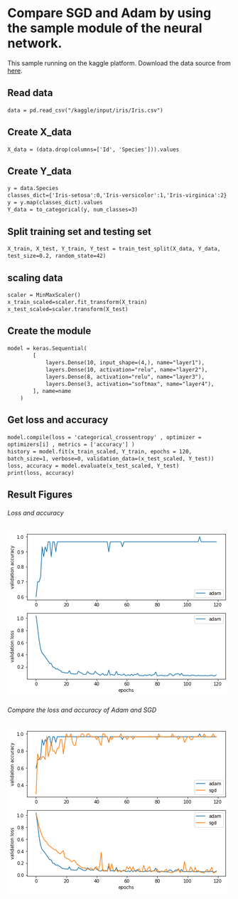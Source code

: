 # Compare SGD and Adam by using the sample module of the neural network.

This sample running on the kaggle platform. Download the data source from [here](https://www.kaggle.com/uciml/iris).

## Read data
```
data = pd.read_csv("/kaggle/input/iris/Iris.csv")
```

## Create X_data
```
X_data = (data.drop(columns=['Id', 'Species'])).values
```

## Create Y_data
```
y = data.Species
classes_dict={'Iris-setosa':0,'Iris-versicolor':1,'Iris-virginica':2}
y = y.map(classes_dict).values
Y_data = to_categorical(y, num_classes=3)
```


## Split training set and testing set
```
X_train, X_test, Y_train, Y_test = train_test_split(X_data, Y_data, test_size=0.2, random_state=42)
```

## scaling data
```
scaler = MinMaxScaler()
x_train_scaled=scaler.fit_transform(X_train)
x_test_scaled=scaler.transform(X_test)
```


## Create the module
```
model = keras.Sequential(
        [
            layers.Dense(10, input_shape=(4,), name="layer1"),
            layers.Dense(10, activation="relu", name="layer2"),
            layers.Dense(8, activation="relu", name="layer3"),
            layers.Dense(3, activation="softmax", name="layer4"),
        ], name=name
    )
```
 
 
## Get loss and accuracy
```
model.compile(loss = 'categorical_crossentropy' , optimizer = optimizers[i] , metrics = ['accuracy'] )
history = model.fit(x_train_scaled, Y_train, epochs = 120, batch_size=1, verbose=0, validation_data=(x_test_scaled, Y_test))
loss, accuracy = model.evaluate(x_test_scaled, Y_test)
print(loss, accuracy)
```


## Result Figures
###### Loss and accuracy
![alt text](https://github.com/reumng120/Learning_AI/blob/main/Iris_sample/loss_accuracy.png?raw=true)

###### Compare the loss and accuracy of Adam and SGD
![alt text](https://github.com/reumng120/Learning_AI/blob/main/Iris_sample/compare_adam_sgd.png?raw=true)



